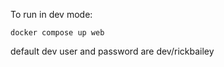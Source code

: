 To run in dev mode: 
```
docker compose up web
```
default dev user and password are dev/rickbailey

